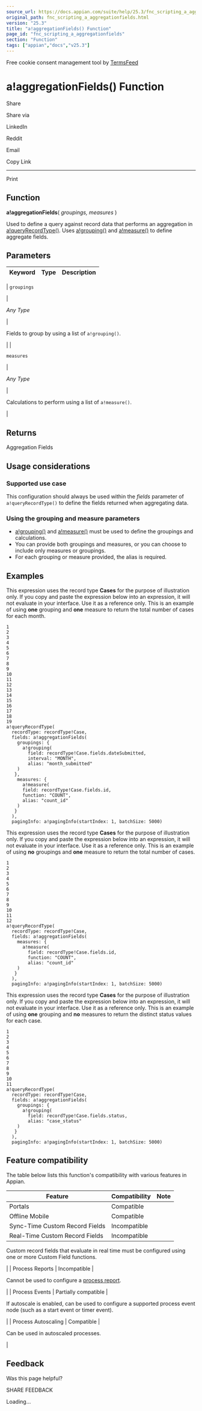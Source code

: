 ```yaml
---
source_url: https://docs.appian.com/suite/help/25.3/fnc_scripting_a_aggregationfields.html
original_path: fnc_scripting_a_aggregationfields.html
version: "25.3"
title: "a!aggregationFields() Function"
page_id: "fnc_scripting_a_aggregationfields"
section: "Function"
tags: ["appian","docs","v25.3"]
---
```



Free cookie consent management tool by [TermsFeed](https://www.termsfeed.com/)

# a!aggregationFields() Function

Share

Share via

LinkedIn

Reddit

Email

Copy Link

* * *

Print

## Function

**a!aggregationFields**( _groupings, measures_ )

Used to define a query against record data that performs an aggregation in [a!queryRecordType()](fnc_system_queryrecordtype.html). Uses [a!grouping()](Grouping_Component.html) and [a!measure()](Measure_Component.html) to define aggregate fields.

## Parameters

| Keyword | Type | Description |
| --- | --- | --- |
|
`groupings`

 |

_Any Type_

 |

Fields to group by using a list of `a!grouping()`.

 |
|

`measures`

 |

_Any Type_

 |

Calculations to perform using a list of `a!measure()`.

 |

## Returns

Aggregation Fields

## Usage considerations

### Supported use case

This configuration should always be used within the _fields_ parameter of `a!queryRecordType()` to define the fields returned when aggregating data.

### Using the grouping and measure parameters

-   [a!grouping()](Grouping_Component.html) and [a!measure()](Measure_Component.html) must be used to define the groupings and calculations.
-   You can provide both groupings and measures, or you can choose to include only measures or groupings.
-   For each grouping or measure provided, the alias is required.

## Examples

This expression uses the record type **Cases** for the purpose of illustration only. If you copy and paste the expression below into an expression, it will not evaluate in your interface. Use it as a reference only. This is an example of using **one** grouping and **one** measure to return the total number of cases for each month.

```
1
2
3
4
5
6
7
8
9
10
11
12
13
14
15
16
17
18
19
a!queryRecordType(
  recordType: recordType!Case,
  fields: a!aggregationFields(
    groupings: {
      a!grouping(
        field: recordType!Case.fields.dateSubmitted,
        interval: "MONTH",
        alias: "month_submitted"
    )
   },
    measures: {
      a!measure(
      field: recordType!Case.fields.id,
      function: "COUNT",
      alias: "count_id"
    )
   }
  ),
  pagingInfo: a!pagingInfo(startIndex: 1, batchSize: 5000)
```

This expression uses the record type **Cases** for the purpose of illustration only. If you copy and paste the expression below into an expression, it will not evaluate in your interface. Use it as a reference only. This is an example of using **no** groupings and **one** measure to return the total number of cases.

```
1
2
3
4
5
6
7
8
9
10
11
12
a!queryRecordType(
  recordType: recordType!Case,
  fields: a!aggregationFields(
    measures: {
      a!measure(
        field: recordType!Case.fields.id,
        function: "COUNT",
        alias: "count_id"
    )
   }
  ),
  pagingInfo: a!pagingInfo(startIndex: 1, batchSize: 5000)
```

This expression uses the record type **Cases** for the purpose of illustration only. If you copy and paste the expression below into an expression, it will not evaluate in your interface. Use it as a reference only. This is an example of using **one** grouping and **no** measures to return the distinct status values for each case.

```
1
2
3
4
5
6
7
8
9
10
11
a!queryRecordType(
  recordType: recordType!Case,
  fields: a!aggregationFields(
    groupings: {
      a!grouping(
        field: recordType!Case.fields.status,
        alias: "case_status"
    )
   }
  ),
  pagingInfo: a!pagingInfo(startIndex: 1, batchSize: 5000)
```

## Feature compatibility

The table below lists this function's compatibility with various features in Appian.

| Feature | Compatibility | Note |
| --- | --- | --- |
| Portals | Compatible |  |
| Offline Mobile | Compatible |  |
| Sync-Time Custom Record Fields | Incompatible |  |
| Real-Time Custom Record Fields | Incompatible |
Custom record fields that evaluate in real time must be configured using one or more Custom Field functions.

 |
| Process Reports | Incompatible |

Cannot be used to configure a [process report](Process_Reports.html).

 |
| Process Events | Partially compatible |

If autoscale is enabled, can be used to configure a supported process event node (such as a start event or timer event).

 |
| Process Autoscaling | Compatible |

Can be used in autoscaled processes.

 |

## Feedback

Was this page helpful?

SHARE FEEDBACK

Loading...